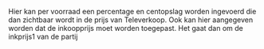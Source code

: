 Hier kan per voorraad een percentage en centopslag worden ingevoerd die dan zichtbaar wordt in de prijs van Televerkoop.  Ook kan hier aangegeven worden dat de inkoopprijs moet worden toegepast. Het gaat dan om de inkprijs1 van de partij